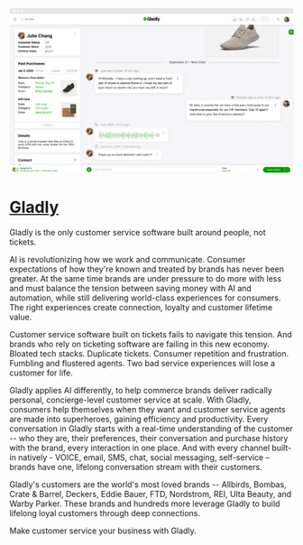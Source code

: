[![Visit Gladly](imagePreview.png)](https://gladly.com)

# [Gladly](https://gladly.com)

Gladly is the only customer service software built around people, not tickets.

AI is revolutionizing how we work and communicate. Consumer expectations of how they're known and treated by brands has never been greater. At the same time brands are under pressure to do more with less and must balance the tension between saving money with AI and automation, while still delivering world-class experiences for consumers. The right experiences create connection, loyalty and customer lifetime value.

Customer service software built on tickets fails to navigate this tension. And brands who rely on ticketing software are failing in this new economy. Bloated tech stacks. Duplicate tickets. Consumer repetition and frustration. Fumbling and flustered agents. Two bad service experiences will lose a customer for life.

Gladly applies AI differently, to help commerce brands deliver radically personal, concierge-level customer service at scale. With Gladly, consumers help themselves when they want and customer service agents are made into superheroes, gaining efficiency and productivity. Every conversation in Gladly starts with a real-time understanding of the customer -- who they are, their preferences, their conversation and purchase history with the brand, every interaction in one place. And with every channel built-in natively - VOICE, email, SMS, chat, social messaging, self-service – brands have one, lifelong conversation stream with their customers.

Gladly's customers are the world's most loved brands -- Allbirds, Bombas, Crate & Barrel, Deckers, Eddie Bauer, FTD, Nordstrom, REI, Ulta Beauty, and Warby Parker. These brands and hundreds more leverage Gladly to build lifelong loyal customers through deep connections.

Make customer service your business with Gladly.

